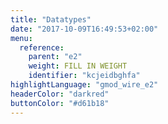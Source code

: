 ```yaml
---
title: "Datatypes"
date: "2017-10-09T16:49:53+02:00"
menu:
  reference:
    parent: "e2"
    weight: FILL IN WEIGHT
    identifier: "kcjeidbghfa"
highlightLanguage: "gmod_wire_e2"
headerColor: "darkred"
buttonColor: "#d61b18"
---
```

